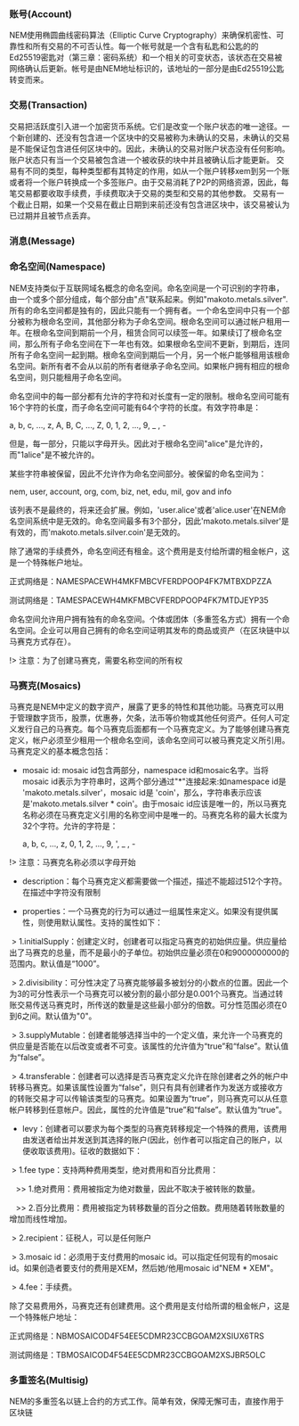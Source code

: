 ### 账号(Account)

NEM使用椭圆曲线密码算法（Elliptic Curve Cryptography）来确保机密性、可靠性和所有交易的不可否认性。每一个帐号就是一个含有私匙和公匙的的Ed25519密匙对（第三章：密码系统）和一个相关的可变状态，该状态在交易被网络确认后更新。帐号是由NEM地址标识的，该地址的一部分是由Ed25519公匙转变而来。

### 交易(Transaction)

交易把活跃度引入进一个加密货币系统。它们是改变一个账户状态的唯一途径。一个新创建的、还没有包含进一个区块中的交易被称为未确认的交易，未确认的交易是不能保证包含进任何区块中的。因此，未确认的交易对账户状态没有任何影响。账户状态只有当一个交易被包含进一个被收获的块中并且被确认后才能更新。
交易有不同的类型，每种类型都有其特定的作用，如从一个账户转移xem到另一个账或者将一个账户转换成一个多签账户。由于交易消耗了P2P的网络资源，因此，每笔交易都要收取手续费，手续费取决于交易的类型和交易的其他参数。
交易有一个截止日期，如果一个交易在截止日期到来前还没有包含进区块中，该交易被认为已过期并且被节点丢弃。

### 消息(Message)


### 命名空间(Namespace)
NEM支持类似于互联网域名概念的命名空间。命名空间是一个可识别的字符串，由一个或多个部分组成，每个部分由"点"联系起来。例如"makoto.metals.silver".所有的命名空间都是独有的，因此只能有一个拥有者。一个命名空间中只有一个部分被称为根命名空间，其他部分称为子命名空间。根命名空间可以通过帐户租用一年。在根命名空间到期前一个月，租赁合同可以续签一年。如果续订了根命名空间，那么所有子命名空间在下一年也有效。如果根命名空间不更新，到期后，连同所有子命名空间一起到期。根命名空间到期后一个月，另一个帐户能够租用该根命名空间。新所有者不会从以前的所有者继承子命名空间。如果帐户拥有相应的根命名空间，则只能租用子命名空间。

命名空间中的每一部分都有允许的字符和对长度有一定的限制。根命名空间可能有16个字符的长度，而子命名空间可能有64个字符的长度。有效字符串是：

  a, b, c, ..., z, A, B, C, ..., Z, 0, 1, 2, ..., 9, _ , -
  
但是，每一部分，只能以字母开头。因此对于根命名空间"alice"是允许的，而"1alice"是不被允许的。

某些字符串被保留，因此不允许作为命名空间部分。被保留的命名空间为：

  nem, user, account, org, com, biz, net, edu, mil, gov and info
  
该列表不是最终的，将来还会扩展。例如，'user.alice'或者'alice.user'在NEM命名空间系统中是无效的。命名空间最多有3个部分，因此'makoto.metals.silver'是有效的，而'makoto.metals.silver.coin'是无效的。

除了通常的手续费外，命名空间还有租金。这个费用是支付给所谓的租金帐户，这是一个特殊帐户地址。

  正式网络是：NAMESPACEWH4MKFMBCVFERDPOOP4FK7MTBXDPZZA
  
  测试网络是：TAMESPACEWH4MKFMBCVFERDPOOP4FK7MTDJEYP35
  
命名空间允许用户拥有独有的命名空间。个体或团体（多重签名方式）拥有一个命名空间。企业可以用自己拥有的命名空间证明其发布的商品或资产（在区块链中以马赛克方式存在）。

!> 注意：为了创建马赛克，需要名称空间的所有权

### 马赛克(Mosaics)

马赛克是NEM中定义的数字资产，展露了更多的特性和其他功能。马赛克可以用于管理数字货币，股票，优惠券，欠条，法币等价物或其他任何资产。任何人可定义发行自己的马赛克。每个马赛克后面都有一个马赛克定义。为了能够创建马赛克定义，帐户必须至少租用一个根命名空间，该命名空间可以被马赛克定义所引用。马赛克定义的基本概念包括：

* mosaic id: mosaic id包含两部分，namespace id和mosaic名字。当将mosaic id表示为字符串时，这两个部分通过"\*"连接起来:如namespace id是 'makoto.metals.silver'，mosaic id是 'coin'，那么，字符串表示应该是'makoto.metals.silver * coin'。由于mosaic id应该是唯一的，所以马赛克名称必须在马赛克定义引用的名称空间中是唯一的。马赛克名称的最大长度为32个字符。允许的字符是：

  a, b, c, ..., z, 0, 1, 2, ..., 9, ', _ , -
  
!> 注意：马赛克名称必须以字母开始

* description：每个马赛克定义都需要做一个描述，描述不能超过512个字符。在描述中字符没有限制

* properties：一个马赛克的行为可以通过一组属性来定义。如果没有提供属性，则使用默认属性。支持的属性如下：

  > 1.initialSupply：创建定义时，创建者可以指定马赛克的初始供应量。供应量给出了马赛克的总量，而不是最小的子单位。初始供应量必须在0和9000000000的范围内。默认值是“1000”。
  
  > 2.divisibility：可分性决定了马赛克能够最多被划分的小数点的位置。因此一个为3的可分性表示一个马赛克可以被分割的最小部分是0.001个马赛克。当通过转账交易传送马赛克时，所传送的数量是这些最小部分的倍数。可分性范围必须在0到6之间。默认值为"0"。
  
  > 3.supplyMutable：创建者能够选择当中的一个定义值，来允许一个马赛克的供应量是否能在以后改变或者不可变。该属性的允许值为“true”和“false”。默认值为“false”。
  
  > 4.transferable：创建者可以选择是否马赛克定义允许在除创建者之外的帐户中转移马赛克。如果该属性设置为“false”，则只有具有创建者作为发送方或接收方的转账交易才可以传输该类型的马赛克。如果设置为“true”，则马赛克可以从任意帐户转移到任意帐户。因此，属性的允许值是“true”和“false”。默认值为“true”。
  
* levy：创建者可以要求为每个类型的马赛克转移规定一个特殊的费用，该费用由发送者给出并发送到其选择的账户(因此，创作者可以指定自己的账户，以便收取该费用)。征收的数据如下：

  > 1.fee type：支持两种费用类型，绝对费用和百分比费用：
  
    >> 1.绝对费用：费用被指定为绝对数量，因此不取决于被转账的数量。
    
    >> 2.百分比费用：费用被指定为转移数量的百分之倍数。费用随着转账数量的增加而线性增加。
    
  > 2.recipient：征税人，可以是任何账户
  
  > 3.mosaic id：必须用于支付费用的mosaic id。可以指定任何现有的mosaic id。如果创造者要支付的费用是XEM，然后她/他用mosaic id"NEM * XEM"。
  
  > 4.fee：手续费。

除了交易费用外，马赛克还有创建费用。这个费用是支付给所谓的租金帐户，这是一个特殊帐户地址：

  正式网络是：NBMOSAICOD4F54EE5CDMR23CCBGOAM2XSIUX6TRS
  
  测试网络是：TBMOSAICOD4F54EE5CDMR23CCBGOAM2XSJBR5OLC

### 多重签名(Multisig)

NEM的多重签名以链上合约的方式工作。简单有效，保障无懈可击，直接作用于区块链
